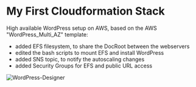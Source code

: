 # My First Cloudformation Stack

High available WordPress setup on AWS, based on the AWS "WordPress_Multi_AZ" template:

- added EFS filesystem, to share the DocRoot between the webservers
- edited the bash scripts to mount EFS and install WordPress
- added SNS topic, to notify the autoscaling changes
- added Security Groups for EFS and public URL access

![WordPress-Designer](https://user-images.githubusercontent.com/10097753/174570511-c4b22ce2-1e54-47d6-a980-c6458d46047c.png)
